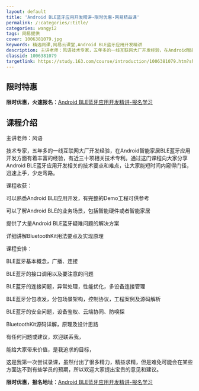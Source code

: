 ```yaml
---
layout: default
title: 'Android BLE蓝牙应用开发精讲-限时优惠-网易精品课'
permalink: /:categories/:title/
categories: wangyi2
tags: 网易提供
cover: 1006381079.jpg
keywords: 精选网课,网易云课堂,Android BLE蓝牙应用开发精讲
description: 主讲老师：风语技术专家，五年多的一线互联网大厂开发经验，在Android智能家居BLE蓝牙应用开发方面有着丰富的经验，有
classid: 1006381079
targetlink: https://study.163.com/course/introduction/1006381079.htm?share=1&shareId=1025206652&utm_campaign=share&utm_medium=iphoneShare&utm_source=&utm_u=1025206652
---
```


## 限时特惠

**限时优惠，火速报名**：[Android BLE蓝牙应用开发精讲-报名学习](https://study.163.com/course/introduction/1006381079.htm?share=1&shareId=1025206652&utm_campaign=share&utm_medium=iphoneShare&utm_source=&utm_u=1025206652)

## 课程介绍

主讲老师：风语

技术专家，五年多的一线互联网大厂开发经验，在Android智能家居BLE蓝牙应用开发方面有着丰富的经验，有近三十项相关技术专利。通过这门课程向大家分享Android BLE蓝牙应用开发相关的技术要点和难点，让大家能短时间内窥得门径，迅速上手，少走弯路。



课程收获：

可以熟悉Android BLE应用开发，有完整的Demo工程可供参考

可以了解Android BLE的业务场景，包括智能硬件或者智能家居

提供了大量Android BLE蓝牙疑难问题的解决方案

详细讲解BluetoothKit用法要点及实现原理



课程安排：

BLE蓝牙基本概念，广播、连接

BLE蓝牙的接口调用以及要注意的问题

BLE蓝牙的连接问题，异常处理，性能优化，多设备连接管理

BLE蓝牙分包收发，分包场景架构，控制协议，工程案例及源码解析

BLE蓝牙的安全问题，设备鉴权、云端协同、防嗅探

BluetoothKit源码详解，原理及设计思路



有任何问题或建议，欢迎联系我，

能给大家带来价值，是我追求的目标，

这是我第一次尝试录课，虽然付出了很多精力，精益求精，但是难免可能会在某些方面达不到有些学员的预期，所以欢迎大家提出宝贵的意见和建议。

**限时优惠，报名地址**：[Android BLE蓝牙应用开发精讲-报名学习](https://study.163.com/course/introduction/1006381079.htm?share=1&shareId=1025206652&utm_campaign=share&utm_medium=iphoneShare&utm_source=&utm_u=1025206652)

